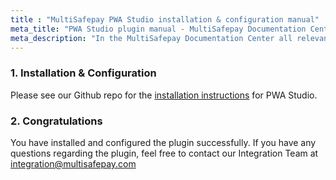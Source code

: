 ```yaml
---
title : "MultiSafepay PWA Studio installation & configuration manual"
meta_title: "PWA Studio plugin manual - MultiSafepay Documentation Center"
meta_description: "In the MultiSafepay Documentation Center all relevant information regarding our Plugins and API. As well as Support pages for Payment Method, Tools and General Questions. You can also find the contact details of our Support Team and Integration Team."
---
```


### 1. Installation & Configuration

Please see our Github repo for the [installation instructions](https://github.com/MultiSafepay/Magento2Msp/tree/progressive-web-app) for PWA Studio.

### 2. Congratulations
You have installed and configured the plugin successfully. If you have any questions regarding the plugin, feel free to contact our Integration Team at <integration@multisafepay.com>
